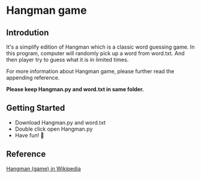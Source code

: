 # Hangman game

## Introdution

It's a simplify edition of Hangman which is a classic word guessing game. In this program, computer will randomly pick up a word from word.txt. And then player try to guess what it is in limited times.

For more information about Hangman game, please further read the appending reference.

**Please keep Hangman.py and word.txt in same folder.**

## Getting Started

* Download Hangman.py and word.txt
* Double click open Hangman.py
* Have fun! :jack_o_lantern:

## Reference

[Hangman (game) in Wikipedia](https://en.wikipedia.org/wiki/Hangman_(game)
)
